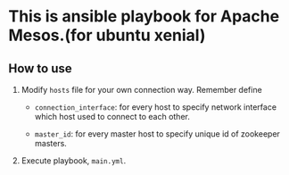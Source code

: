 # This is ansible playbook for Apache Mesos.(for ubuntu xenial) #

## How to use ##

1. Modify `hosts` file for your own connection way.
   Remember define 
     * `connection_interface`: for every host to specify network interface which host used to connect to each other.

     * `master_id`: for every master host to specify unique id of zookeeper masters.

2. Execute playbook, `main.yml`.